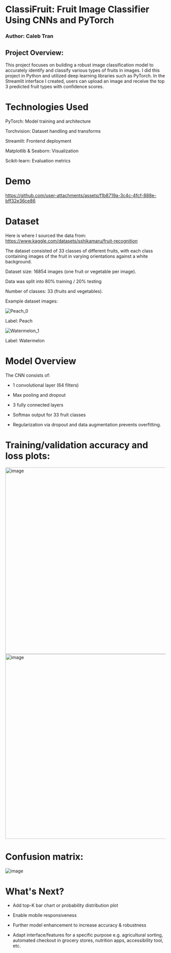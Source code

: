 # ClassiFruit: Fruit Image Classifier Using CNNs and PyTorch
### Author: Caleb Tran

## Project Overview:
This project focuses on building a robust image classification model to accurately identify and classify various types of fruits in images. I did this project in Python and utilized deep learning libraries such as PyTorch. In the Streamlit interface I created, users can upload an image and receive the top 3 predicted fruit types with confidence scores.

# Technologies Used

PyTorch: Model training and architecture

Torchvision: Dataset handling and transforms

Streamlit: Frontend deployment

Matplotlib & Seaborn: Visualization

Scikit-learn: Evaluation metrics

# Demo

https://github.com/user-attachments/assets/f1b8719a-3c4c-4fcf-888e-bff32e36ce86

# Dataset
Here is where I sourced the data from: https://www.kaggle.com/datasets/sshikamaru/fruit-recognition

The dataset consisted of 33 classes of different fruits, with each class containing images of the fruit in varying orientations against a white background. 

Dataset size: 16854 images (one fruit or vegetable per image).

Data was split into 80% training / 20% testing

Number of classes: 33 (fruits and vegetables).

Example dataset images:

![Peach_0](https://github.com/user-attachments/assets/30024d18-f575-43e6-ab9e-1196c029a02d)

Label: Peach


![Watermelon_1](https://github.com/user-attachments/assets/7d9f8715-b93f-4ab3-85cf-8c5171b7a545)

Label: Watermelon

# Model Overview
The CNN consists of:

- 1 convolutional layer (64 filters)

- Max pooling and dropout

- 3 fully connected layers

- Softmax output for 33 fruit classes

- Regularization via dropout and data augmentation prevents overfitting.

# Training/validation accuracy and loss plots:

<img width="586" alt="image" src="https://github.com/user-attachments/assets/e03397ab-fc1f-4220-b71f-b12a6fc7fee5" />

<img width="581" alt="image" src="https://github.com/user-attachments/assets/d5b7e81a-d050-4357-86d6-7ee3a93a38fc" />


# Confusion matrix:

![image](https://github.com/user-attachments/assets/4048b37a-b49a-4059-a2c2-dca8dbc3d13a)

# What's Next?
- Add top-K bar chart or probability distribution plot

- Enable mobile responsiveness

- Further model enhancement to increase accuracy & robustness

- Adapt interface/features for a specific purpose e.g. agricultural sorting, automated checkout in grocery stores, nutrition apps, accessibility tool, etc.




